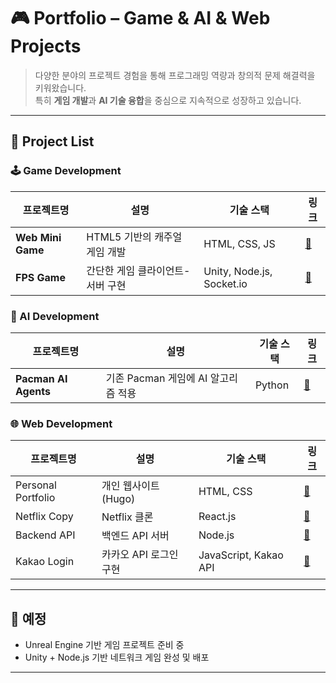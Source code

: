 
# 🎮 Portfolio – Game & AI & Web Projects


> 다양한 분야의 프로젝트 경험을 통해 프로그래밍 역량과 창의적 문제 해결력을 키워왔습니다.  
> 특히 **게임 개발**과 **AI 기술 융합**을 중심으로 지속적으로 성장하고 있습니다.


---


## 📂 Project List

### 🕹️ Game Development
| 프로젝트명 | 설명 | 기술 스택 | 링크 |
|-----------|------|-----------|------|
| **Web Mini Game**  | HTML5 기반의 캐주얼 게임 개발 | HTML, CSS, JS | [🔗](https://github.com/m97j/WG_casual_game) |
| **FPS Game** | 간단한 게임 클라이언트-서버 구현 | Unity, Node.js, Socket.io | [🔗](https://github.com/m97j/FpsGame)  |

### 🧠 AI Development
| 프로젝트명 | 설명 | 기술 스택 | 링크 |
|-----------|------|-----------|------|
| **Pacman AI Agents** | 기존 Pacman 게임에 AI 알고리즘 적용 | Python | [🔗](https://github.com/m97j/pacman-ai) |

### 🌐 Web Development
| 프로젝트명 | 설명 | 기술 스택 | 링크 |
|-----------|------|-----------|------|
| Personal Portfolio | 개인 웹사이트 (Hugo) | HTML, CSS | [🔗](https://github.com/m97j/m97j.github.io) |
| Netflix Copy | Netflix 클론 | React.js | [🔗](https://github.com/m97j/wsd_sj2-neflx_cop) |
| Backend API | 백엔드 API 서버 | Node.js | [🔗](https://github.com/m97j/wsd_sj3_mjk) |
| Kakao Login | 카카오 API 로그인 구현 | JavaScript, Kakao API | [🔗](https://github.com/m97j/wsd_sj4) |

---

## 🚧 예정
- Unreal Engine 기반 게임 프로젝트 준비 중
- Unity + Node.js 기반 네트워크 게임 완성 및 배포


---


